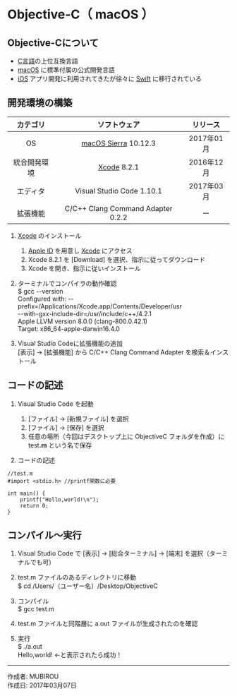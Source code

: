 # Objective-C（ macOS ）

## Objective-Cについて

* [C言語](https://github.com/TakashiNishimura/HelloWorld/blob/master/languages/C/C_mac.md)の上位互換言語
* [macOS](https://ja.wikipedia.org/wiki/MacOS) に標準付属の公式開発言語
* [iOS](http://bit.ly/2lw7f2p) アプリ開発に利用されてきたが徐々に [Swift](http://www.apple.com/jp/swift/) に移行されている

## 開発環境の構築

|カテゴリ|ソフトウェア|リリース|
|:--:|:--:|:--:|
|OS|[macOS Sierra](https://ja.wikipedia.org/wiki/MacOS_Sierra) 10.12.3|2017年01月|
|統合開発環境|[Xcode](https://developer.apple.com/download/) 8.2.1|2016年12月|
|エディタ|Visual Studio Code 1.10.1|2017年03月|
|拡張機能|C/C++ Clang Command Adapter 0.2.2|ー|

1. [Xcode](https://ja.wikipedia.org/wiki/Xcode) のインストール  
    1. [Apple ID](https://appleid.apple.com/#!&page=signin) を用意し [Xcode](https://developer.apple.com/download/) にアクセス
    1. Xcode 8.2.1 を [Download] を選択、指示に従ってダウンロード
    1. Xcode を開き、指示に従いインストール

1. ターミナルでコンパイラの動作確認  
    $ gcc --version  
    Configured with: --prefix=/Applications/Xcode.app/Contents/Developer/usr  
    --with-gxx-include-dir=/usr/include/c++/4.2.1  
    Apple LLVM version 8.0.0 (clang-800.0.42.1)  
    Target: x86_64-apple-darwin16.4.0

1. Visual Studio Codeに拡張機能の追加  
    [表示] → [拡張機能] から C/C++ Clang Command Adapter を検索＆インストール

## コードの記述

1. Visual Studio Code を起動
    1. [ファイル] → [新規ファイル] を選択
    1. [ファイル] → [保存] を選択
    1. 任意の場所（今回はデスクトップ上に ObjectiveC フォルダを作成）に test<b>.m</b> という名で保存  

1. コードの記述
```
//test.m
#import <stdio.h> //printf関数に必要

int main() {
    printf("Hello,world!\n");
    return 0;
}
```

## コンパイル〜実行

1. Visual Studio Code で [表示] → [総合ターミナル] → [端末] を選択（ターミナルでも可）

1. test.m ファイルのあるディレクトリに移動  
$ cd /Users/（ユーザー名）/Desktop/ObjectiveC

1. コンパイル  
$ gcc test.m

1. test.m ファイルと同階層に a.out ファイルが生成されたのを確認

1. 実行  
$ ./a.out  
Hello,world! ←と表示されたら成功！

***
作成者: MUBIROU  
作成日: 2017年03月07日
